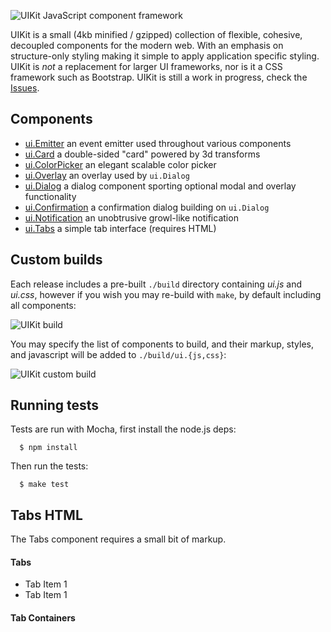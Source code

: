 
 ![UIKit JavaScript component framework](http://f.cl.ly/items/2j0m3D1l1T041S1k463L/Grab.png)

  UIKit is a small (4kb minified / gzipped) collection of flexible, cohesive, decoupled components for the modern web. With an emphasis on structure-only styling making it simple to apply application specific styling. UIKit is _not_ a replacement for larger UI frameworks, nor is it a CSS framework such as Bootstrap. UIKit is still a work in progress, check the [Issues](https://github.com/visionmedia/uikit/issues).

## Components

  - [ui.Emitter](https://github.com/visionmedia/uikit/tree/master/lib/components/emitter/emitter.js) an event emitter used throughout various components
  - [ui.Card](https://github.com/visionmedia/uikit/tree/master/lib/components/card/card.js) a double-sided "card" powered by 3d transforms
  - [ui.ColorPicker](https://github.com/visionmedia/uikit/tree/master/lib/components/color-picker/color-picker.js) an elegant scalable color picker
  - [ui.Overlay](https://github.com/visionmedia/uikit/tree/master/lib/components/overlay/overlay.js) an overlay used by `ui.Dialog`
  - [ui.Dialog](https://github.com/visionmedia/uikit/tree/master/lib/components/dialog/dialog.js) a dialog component sporting optional modal and overlay functionality
  - [ui.Confirmation](https://github.com/visionmedia/uikit/tree/master/lib/components/confirmation/confirmation.js) a confirmation dialog building on `ui.Dialog`
  - [ui.Notification](https://github.com/visionmedia/uikit/tree/master/lib/components/notification/notification.js) an unobtrusive growl-like notification
  - [ui.Tabs](https://github.com/visionmedia/uikit/tree/master/lib/components/tabs/tabs.js) a simple tab interface (requires HTML)

## Custom builds

  Each release includes a pre-built `./build` directory containing _ui.js_ and _ui.css_,
  however if you wish you may re-build with `make`, by default including all components:

  ![UIKit build](http://f.cl.ly/items/0Z040x2E2g2v2E1M2l38/Grab.png)

  You may specify the list of components to build, and their markup, styles, and javascript will be added to `./build/ui.{js,css}`:

  ![UIKit custom build](http://f.cl.ly/items/1B3C3g293y03372I1q1b/Grab.png)

## Running tests

  Tests are run with Mocha, first install the node.js deps:

      $ npm install

  Then run the tests:

      $ make test

## Tabs HTML

The Tabs component requires a small bit of markup.

#### Tabs

  <ul>
    <li href="#tab1">Tab Item 1</li>
    <li data-tab-target=".second-tab">Tab Item 1</li>
  </ul>

#### Tab Containers

  <div id="tab1"></div>
  <div class="second-tab"></div>
